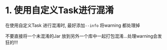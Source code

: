 # 1. 使用自定义Task进行混淆

在使用自定义Task 进行混淆时, 最好添加`--info` 将warning 都处理掉

不要直接将一个未混淆的Jar 放到另外一个库中一起打包混淆...处理warning会发狂的!!!